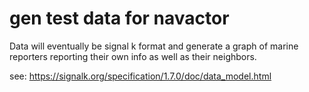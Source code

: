 gen test data for navactor
==============

Data will eventually be signal k format and generate a graph of marine
reporters reporting their own info as well as their neighbors.


see: https://signalk.org/specification/1.7.0/doc/data_model.html


